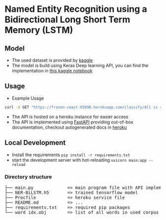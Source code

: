 # Named Entity Recognition using a Bidirectional Long Short Term Memory (LSTM)

## Model

- The used dataset is provided by [kaggle](https://kutt.it/udr2g1)
- The model is build using Keras Deep learning API, you can find the implementation in [this
  kaggle notebook](https://kutt.it/bW4pgW)

## Usage

- Example Usage

```bash
curl -X GET "https://frozen-coast-03690.herokuapp.com/classify/Ali is swimming"
```

- The API is hosted on a heroku instance for easier access
- The API is implemented using [FastAPI](https://fastapi.tiangolo.com/) providing out-of-box documentation, checkout
  autogenerated docs in [heroku](https://frozen-coast-03690.herokuapp.com/docs)

## Local Development

- Install the requirements `pip install -r requirements.txt`
- start the development server with hot-reloading `uvicorn main:app --reload`

### Directory structure

<pre>
├── main.py             => main program file with API implementation
├── NER-BiLSTM.h5       => trained tensorflow model
├── Procfile            => heroku service file
├── README.md           => ...
├── requirements.txt    => required pip packages
└── word_idx.obj        => list of all words in used corpus
</pre>

